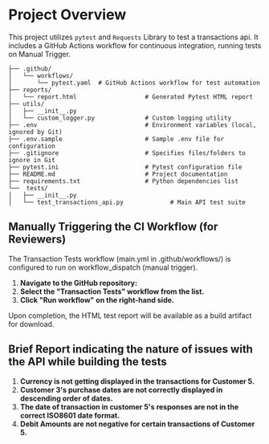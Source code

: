 # Project Overview

This project utilizes `pytest` and `Requests` Library to test a transactions api. It includes a GitHub Actions workflow for continuous integration, running tests on Manual Trigger.

```
├── .github/
│   └── workflows/
│       └── pytest.yaml  # GitHub Actions workflow for test automation
├── reports/
│   └── report.html                   # Generated Pytest HTML report
├── utils/
│   ├── __init__.py
│   └── custom_logger.py              # Custom logging utility
├── .env                              # Environment variables (local, ignored by Git)
├── .env.sample                       # Sample .env file for configuration
├── .gitignore                        # Specifies files/folders to ignore in Git
├── pytest.ini                        # Pytest configuration file
├── README.md                         # Project documentation
├── requirements.txt                  # Python dependencies list
└──  tests/
│   ├── __init__.py
│   └── test_transactions_api.py             # Main API test suite
```

## Manually Triggering the CI Workflow (for Reviewers)
The Transaction Tests workflow (main.yml in .github/workflows/) is configured to run on workflow_dispatch (manual trigger).

1.  **Navigate to the GitHub repository:** 
2.  **Select the "Transaction Tests" workflow from the list.**
3.  **Click "Run workflow" on the right-hand side.**

Upon completion, the HTML test report will be available as a build artifact for download.

## Brief Report indicating the nature of issues with the API while building the tests
1.  **Currency is not getting displayed in the transactions for Customer 5.** 
2.  **Customer 3's purchase dates are not correctly displayed in descending order of dates.**
3.  **The date of transaction in customer 5's responses are not in the correct ISO8601 date format.**
4.  **Debit Amounts are not negative for certain transactions of Customer 5.**
